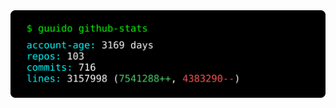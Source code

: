 <a href="https://github.com/guuido/guuido">
  <picture>
    <img alt="guuido profile README" src="https://raw.githubusercontent.com/guuido/guuido/main/generated/cover.svg">
  </picture>
</a>
